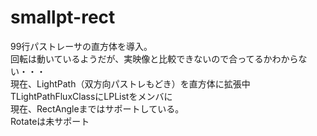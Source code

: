 # smallpt-rect
99行パストレーサの直方体を導入。<br>
回転は動いているようだが、実映像と比較できないので合ってるかわからない・・・<br>
現在、LightPath（双方向パストレもどき）を直方体に拡張中<br>
TLightPathFluxClassにLPListをメンバに<br>
現在、RectAngleまではサポートしている。<br>
Rotateは未サポート

